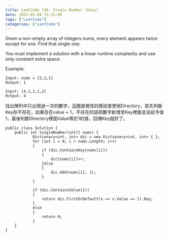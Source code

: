 ```yaml
---
title: LeetCode 136. Single Number (Easy)
date: 2022-02-09 23:15:05
tags: ["LeetCode"]
categories: ["LeetCode"]
---
```

Given a non-empty array of integers nums, every element appears twice except for one. Find that single one.

You must implement a solution with a linear runtime complexity and use only constant extra space.

Example:
```
Input: nums = [2,2,1]
Output: 1

Input: [4,1,2,1,2]
Output: 4
```

<!--more-->

找出陣列中只出現過一次的數字，這題直覺性的應該會使用Directory，首先判斷Key存不存在，如果存在value + 1，不存在的話把數字新增至Key裡面並且給予值 1，最後判斷Directory裡面Value等於1的值，回傳Key就好了。

```
public class Solution {
    public int SingleNumber(int[] nums) {
            Dictionary<int, int> dic = new Dictionary<int, int> { };
            for (int i = 0; i < nums.Length; i++)
            {
                if (dic.ContainsKey(nums[i]))
                {
                    dic[nums[i]]++;
                }else
                {
                    dic.Add(nums[i], 1);
                }
            }

            if (dic.ContainsValue(1))
            {
                return dic.FirstOrDefault(x => x.Value == 1).Key;
            }
            else
            {
                return 0;
            }
    }
}
```